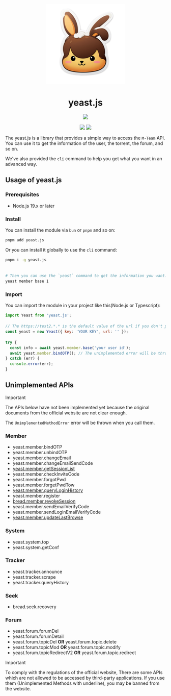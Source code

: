 <p align="center">
  <img width="250" height="250" src="https://github.com/danielsss/bread/blob/main/docs/images/logo.png">
</p>
<h1 align="center">yeast.js</h1>

<p align="center">
  <a href="https://www.typescriptlang.org/" target="_blank"><img src="https://forthebadge.com/images/badges/made-with-typescript.svg"></a>
</p>

<p align="center">
  <a href="https://www.npmjs.com/package/yeast.js" target="_blank"><img src="https://img.shields.io/npm/v/yeast.js?style=for-the-badge"></a>
  <a href="https://www.npmjs.com/package/yeast.js" target="_blank"><img src="https://img.shields.io/npm/dt/yeast.js?style=for-the-badge"></a>
</p>


The yeast.js is a library that provides a simple way to access the `M-Team` API.
You can use it to get the information of the user, the torrent, the forum, and so on.


We've also provided the `cli` command to help you get what you want in an advanced way.


## Usage of yeast.js



### Prerequisites

- Node.js 19.x or later

### Install

You can install the module via `bun` or `pnpm` and so on:

```bash
pnpm add yeast.js
```

Or you can install it globally to use the `cli` command:

```bash
pnpm i -g yeast.js


# Then you can use the `yeast` command to get the information you want.
yeast member base 1
```

### Import

You can import the module in your project like this(Node.js or Typescript):

```javascript
import Yeast from 'yeast.js';

// The https://test2.*.* is the default value of the url if you don't provide it.
const yeast = new Yeast({ key: 'YOUR KEY', url: '' });

try {
  const info = await yeast.member.base('your user id');
  await yeast.member.bindOTP(); // The unimplemented error will be thrown
} catch (err) {
  console.error(err);
}
```

## Unimplemented APIs

> [!IMPORTANT]
> 
> The APIs below have not been implemented yet because the original documents from the official website are not clear enough.
> 
> The `UnimplementedMethodError` error will be thrown when you call them.

### Member

* yeast.member.bindOTP
* yeast.member.unbindOTP
* yeast.member.changeEmail
* yeast.member.changeEmailSendCode
* <ins>yeast.member.getSessionList</ins>
* yeast.member.checkInviteCode
* yeast.member.forgotPwd
* yeast.member.forgetPwdTow
* <ins>yeast.member.queryLoginHistory</ins>
* yeast.member.register
* <ins>bread.member.revokeSession</ins>
* yeast.member.sendEmailVerifyCode
* yeast.member.sendLoginEmailVerifyCode
* <ins>yeast.member.updateLastBrowse</ins>

### System

* yeast.system.top
* yeast.system.getConf

### Tracker

* yeast.tracker.announce
* yeast.tracker.scrape
* yeast.tracker.queryHistory


### Seek

* bread.seek.recovery

### Forum

* yeast.forum.forumDel
* yeast.forum.forumDetail
* yeast.forum.topicDel **OR** yeast.forum.topic.delete
* yeast.forum.topicMod **OR** yeast.forum.topic.modify
* yeast.forum.topicRedirectV2 **OR** yeast.forum.topic.redirect



> [!IMPORTANT]
> To comply with the regulations of the official website, 
> There are some APIs which are not allowed to be accessed by third-party applications. 
> If you use them (Unimplemented Methods with underline), you may be banned from the website.
